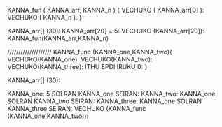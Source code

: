 KANNA_fun ( KANNA_arr, KANNA_n ) {
    VECHUKO ( KANNA_arr[0] ):
    VECHUKO ( KANNA_n ):
}

KANNA_arr[] (30):
KANNA_arr[20] = 5:
VECHUKO (KANNA_arr[20]):
KANNA_fun(KANNA_arr,KANNA_n)


////////////////////
KANNA_func (KANNA_one,KANNA_two){
    VECHUKO(KANNA_one):
    VECHUKO(KANNA_two):
    VECHUKO(KANNA_three):
    ITHU EPDI IRUKU 0:
}

KANNA_arr[] (30):

KANNA_one:
5 SOLRAN KANNA_one SEIRAN:
KANNA_two:
KANNA_one SOLRAN KANNA_two SEIRAN:
KANNA_three:
KANNA_one SOLRAN KANNA_three SEIRAN:
VECHUKO (KANNA_func (KANNA_one,KANNA_two)):
